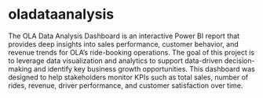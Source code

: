 # oladataanalysis
The OLA Data Analysis Dashboard is an interactive Power BI report that provides deep insights into sales performance, customer behavior, and revenue trends for OLA’s ride-booking operations. The goal of this project is to leverage data visualization and analytics to support data-driven decision-making and identify key business growth opportunities.
This dashboard was designed to help stakeholders monitor KPIs such as total sales, number of rides, revenue, driver performance, and customer satisfaction over time.
